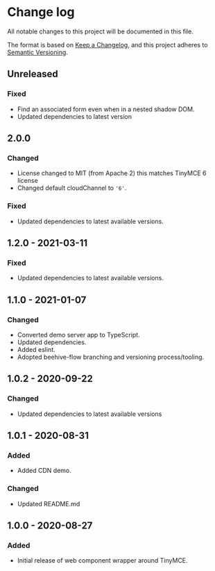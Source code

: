 # Change log
All notable changes to this project will be documented in this file.

The format is based on [Keep a Changelog](https://keepachangelog.com/en/1.0.0/),
and this project adheres to [Semantic Versioning](https://semver.org/spec/v2.0.0.html).

## Unreleased
### Fixed
- Find an associated form even when in a nested shadow DOM.
- Updated dependencies to latest version

## 2.0.0
### Changed
- License changed to MIT (from Apache 2) this matches TinyMCE 6 license
- Changed default cloudChannel to `'6'`.

### Fixed
- Updated dependencies to latest available versions.

## 1.2.0 - 2021-03-11
### Fixed
- Updated dependencies to latest available versions.

## 1.1.0 - 2021-01-07
### Changed
- Converted demo server app to TypeScript.
- Updated dependencies.
- Added eslint.
- Adopted beehive-flow branching and versioning process/tooling.

## 1.0.2 - 2020-09-22
### Changed
- Updated dependencies to latest available versions

## 1.0.1 - 2020-08-31
### Added
- Added CDN demo.

### Changed
- Updated README.md

## 1.0.0 - 2020-08-27
### Added
- Initial release of web component wrapper around TinyMCE.